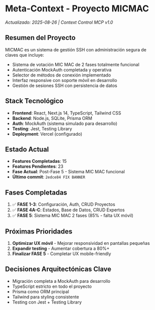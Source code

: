 # Meta-Context - Proyecto MICMAC
*Actualizado: 2025-08-26 | Context Control MCP v1.0*

## Resumen del Proyecto
MICMAC es un sistema de gestión SSH con administración segura de claves que incluye:
- Sistema de votación MIC MAC de 2 fases totalmente funcional
- Autenticación MockAuth completada y operativa  
- Selector de métodos de conexión implementado
- Interfaz responsive con soporte móvil en desarrollo
- Gestión de sesiones SSH con persistencia de datos

## Stack Tecnológico
- **Frontend**: React, Next.js 14, TypeScript, Tailwind CSS
- **Backend**: Node.js, SQLite, Prisma ORM
- **Auth**: MockAuth (sistema simulado para desarrollo)
- **Testing**: Jest, Testing Library
- **Deployment**: Vercel (configurado)

## Estado Actual
- **Features Completadas**: 15
- **Features Pendientes**: 23
- **Fase Actual**: Post-Fase 5 - Sistema MIC MAC funcional
- **Último commit**: `2edce84 FIX BANNER`

## Fases Completadas
1. ✅ **FASE 1-3**: Configuración, Auth, CRUD Proyectos
2. ✅ **FASE 4A-C**: Estados, Base de Datos, CRUD Expertos  
3. ✅ **FASE 5**: Sistema MIC MAC 2 fases (85% - falta UX móvil)

## Próximas Prioridades
1. **Optimizar UX móvil** - Mejorar responsividad en pantallas pequeñas
2. **Expandir testing** - Aumentar cobertura a 80%+ 
3. **Finalizar FASE 5** - Completar UX mobile-friendly

## Decisiones Arquitectónicas Clave
- Migración completa a MockAuth para desarrollo
- TypeScript estricto en todo el proyecto
- Prisma como ORM principal
- Tailwind para styling consistente
- Testing con Jest + Testing Library